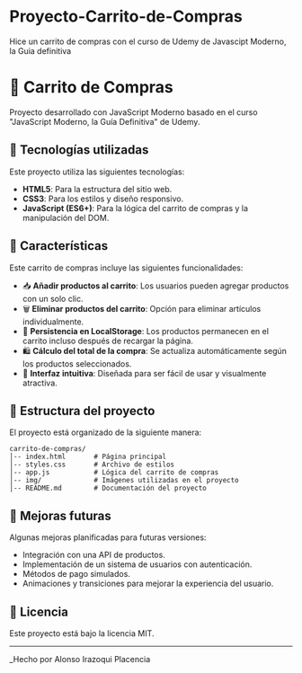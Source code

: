 # Proyecto-Carrito-de-Compras
Hice un carrito de compras con el curso de Udemy de Javascipt Moderno, la Guia definitiva

# 🛒 Carrito de Compras

Proyecto desarrollado con JavaScript Moderno basado en el curso "JavaScript Moderno, la Guía Definitiva" de Udemy.

## 🚀 Tecnologías utilizadas
Este proyecto utiliza las siguientes tecnologías:
- **HTML5**: Para la estructura del sitio web.
- **CSS3**: Para los estilos y diseño responsivo.
- **JavaScript (ES6+)**: Para la lógica del carrito de compras y la manipulación del DOM.

## 📌 Características
Este carrito de compras incluye las siguientes funcionalidades:
- 📥 **Añadir productos al carrito**: Los usuarios pueden agregar productos con un solo clic.
- 🗑️ **Eliminar productos del carrito**: Opción para eliminar artículos individualmente.
- 💾 **Persistencia en LocalStorage**: Los productos permanecen en el carrito incluso después de recargar la página.
- 🛍️ **Cálculo del total de la compra**: Se actualiza automáticamente según los productos seleccionados.
- 🎨 **Interfaz intuitiva**: Diseñada para ser fácil de usar y visualmente atractiva.

## 📂 Estructura del proyecto
El proyecto está organizado de la siguiente manera:
```
carrito-de-compras/
│-- index.html       # Página principal
│-- styles.css       # Archivo de estilos
│-- app.js           # Lógica del carrito de compras
│-- img/             # Imágenes utilizadas en el proyecto
│-- README.md        # Documentación del proyecto
```


## 🔧 Mejoras futuras
Algunas mejoras planificadas para futuras versiones:
- Integración con una API de productos.
- Implementación de un sistema de usuarios con autenticación.
- Métodos de pago simulados.
- Animaciones y transiciones para mejorar la experiencia del usuario.

## 📜 Licencia
Este proyecto está bajo la licencia MIT.

---
_Hecho por Alonso Irazoqui Placencia
